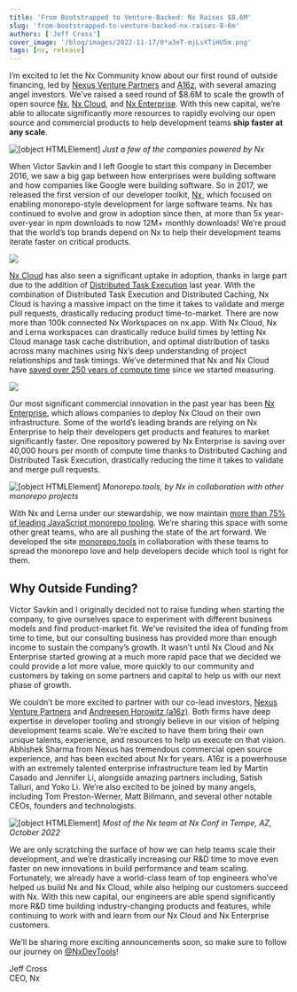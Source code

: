 ```yaml
---
title: 'From Bootstrapped to Venture-Backed: Nx Raises $8.6M'
slug: 'from-bootstrapped-to-venture-backed-nx-raises-8-6m'
authors: ['Jeff Cross']
cover_image: '/blog/images/2022-11-17/0*a3eT-mjLsXTiHU5m.png'
tags: [nx, release]
---
```


I’m excited to let the Nx Community know about our first round of outside financing, led by [Nexus Venture Partners](https://nexusvp.com/) and [A16z](https://a16z.com/), with several amazing angel investors. We’ve raised a seed round of $8.6M to scale the growth of open source [Nx](https://nx.dev), [Nx Cloud](https://nx.app), and [Nx Enterprise](https://nx.app/enterprise). With this new capital, we’re able to allocate significantly more resources to rapidly evolving our open source and commercial products to help development teams **ship faster at any scale**.

![[object HTMLElement]](/blog/images/2022-11-17/1*RYpEUOFtvrtdGwKx3RgGLA.avif)
_Just a few of the companies powered by Nx_

When Victor Savkin and I left Google to start this company in December 2016, we saw a big gap between how enterprises were building software and how companies like Google were building software. So in 2017, we released the first version of our developer toolkit, [Nx](https://nx.dev), which focused on enabling monorepo-style development for large software teams. Nx has continued to evolve and grow in adoption since then, at more than 5x year-over-year in npm downloads to now 12M+ monthly downloads! We’re proud that the world’s top brands depend on Nx to help their development teams iterate faster on critical products.

![](/blog/images/2022-11-17/1*WIkl00uLsSt6p6dmQbIA0g.avif)

[Nx Cloud](https://nx.app) has also seen a significant uptake in adoption, thanks in large part due to the addition of [Distributed Task Execution](https://nx.dev/concepts/dte) last year. With the combination of Distributed Task Execution and Distributed Caching, Nx Cloud is having a massive impact on the time it takes to validate and merge pull requests, drastically reducing product time-to-market. There are now more than 100k connected Nx Workspaces on nx.app. With Nx Cloud, Nx and Lerna workspaces can drastically reduce build times by letting Nx Cloud manage task cache distribution, and optimal distribution of tasks across many machines using Nx’s deep understanding of project relationships and task timings. We’ve determined that Nx and Nx Cloud have [saved over 250 years of compute time](https://medium.com/helping-the-environment-by-saving-two-centuries-of-compute-time-feea8e1ce22) since we started measuring.

![](/blog/images/2022-11-17/1*ysWZ8fn2K3m3GjCNGRwshw.avif)

Our most significant commercial innovation in the past year has been [Nx Enterprise](https://nx.app/enterprise), which allows companies to deploy Nx Cloud on their own infrastructure. Some of the world’s leading brands are relying on Nx Enterprise to help their developers get products and features to market significantly faster. One repository powered by Nx Enterprise is saving over 40,000 hours per month of compute time thanks to Distributed Caching and Distributed Task Execution, drastically reducing the time it takes to validate and merge pull requests.

![[object HTMLElement]](/blog/images/2022-11-17/0*zkOkZXDTZiNB6TAk.avif)
_Monorepo.tools, by Nx in collaboration with other monorepo projects_

With Nx and Lerna under our stewardship, we now maintain [more than 75% of leading JavaScript monorepo tooling](https://npmtrends.com/@bazel/typescript-vs-@microsoft/rush-vs-@nrwl/tao-vs-lerna-vs-turbo). We’re sharing this space with some other great teams, who are all pushing the state of the art forward. We developed the site [monorepo.tools](https://monorepo.tools/) in collaboration with these teams to spread the monorepo love and help developers decide which tool is right for them.

## Why Outside Funding?

Victor Savkin and I originally decided not to raise funding when starting the company, to give ourselves space to experiment with different business models and find product-market fit. We’ve revisited the idea of funding from time to time, but our consulting business has provided more than enough income to sustain the company’s growth. It wasn’t until Nx Cloud and Nx Enterprise started growing at a much more rapid pace that we decided we could provide a lot more value, more quickly to our community and customers by taking on some partners and capital to help us with our next phase of growth.

We couldn’t be more excited to partner with our co-lead investors, [Nexus Venture Partners](https://nexusvp.com/) and [Andreesen Horowitz (a16z)](https://a16z.com/). Both firms have deep expertise in developer tooling and strongly believe in our vision of helping development teams scale. We’re excited to have them bring their own unique talents, experience, and resources to help us execute on that vision. Abhishek Sharma from Nexus has tremendous commercial open source experience, and has been excited about Nx for years. A16z is a powerhouse with an extremely talented enterprise infrastructure team led by Martin Casado and Jennifer Li, alongside amazing partners including, Satish Talluri, and Yoko Li. We’re also excited to be joined by many angels, including Tom Preston-Werner, Matt Biilmann, and several other notable CEOs, founders and technologists.

![[object HTMLElement]](/blog/images/2022-11-17/0*37ySQYL9U1xF7ezq.avif)
_Most of the Nx team at Nx Conf in Tempe, AZ, October 2022_

We are only scratching the surface of how we can help teams scale their development, and we’re drastically increasing our R&D time to move even faster on new innovations in build performance and team scaling. Fortunately, we already have a world-class team of top engineers who’ve helped us build Nx and Nx Cloud, while also helping our customers succeed with Nx. With this new capital, our engineers are able spend significantly more R&D time building industry-changing products and features, while continuing to work with and learn from our Nx Cloud and Nx Enterprise customers.

We’ll be sharing more exciting announcements soon, so make sure to follow our journey on [@NxDevTools](https://twitter.com/nxdevtools)!

Jeff Cross  
CEO, Nx
